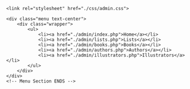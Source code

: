 <!DOCTYPE html>
<!-- Menu Section Starts -->
<html lang="sp">

<head>
    <title>Madrid Libraries Project - Mitchel and James Smith</title>

    <link rel="stylesheet" href="./css/admin.css">
</head>

<body>

    <div class="menu text-center">
        <div class="wrapper">
            <ul>
                <li><a href="./admin/index.php">Home</a></li>
                <li><a href="./admin/lists.php">Lists</a></li>
                <li><a href="./admin/books.php">Books</a></li>
                <li><a href="./admin/authors.php">Authors</a></li>
                <li><a href="./admin/illustrators.php">Illustrators</a></li>
            </ul>
        </div>
    </div>
    <!-- Menu Section ENDS -->
</body>

</html>
